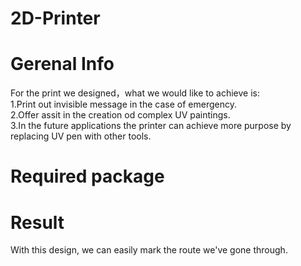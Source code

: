 # 2D-Printer

# Gerenal Info

For the print we designed，what we would like to achieve is: <br> 
 1.Print out invisible message in the case of emergency. <br> 
 2.Offer assit in the creation od complex UV paintings. <br> 
 3.In the future applications the printer can achieve more purpose by replacing UV pen with other tools.<br> 

# Required package

# Result

With this design, we can easily mark the route we've gone through.


